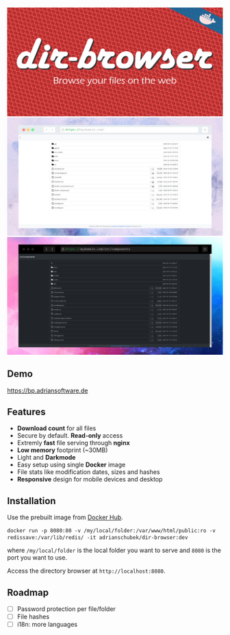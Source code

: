 <div align="center">

![](dir-browser.png)
![](p1.png)
![](p2.png)

</div>

## Demo

https://bp.adriansoftware.de

## Features
- **Download count** for all files
- Secure by default. **Read-only** access
- Extremly **fast** file serving through **nginx**
- **Low memory** footprint (~30MB)
- Light and **Darkmode**
- Easy setup using single **Docker** image
- File stats like modification dates, sizes and hashes
- **Responsive** design for mobile devices and desktop
<!-- - **Password protection** for files and folders -->

## Installation

Use the prebuilt image from [Docker Hub](https://hub.docker.com/r/adrianschubek/dir-browser/tags).


```
docker run -p 8080:80 -v /my/local/folder:/var/www/html/public:ro -v redissave:/var/lib/redis/ -it adrianschubek/dir-browser:dev
```

where `/my/local/folder` is the local folder you want to serve and `8080` is the port you want to use.

Access the directory browser at `http://localhost:8080`.



## Roadmap
- [ ] Password protection per file/folder
- [ ] File hashes
- [ ] i18n: more languages

<!-- Directory Browser / Lister drop-in

docker run --rm --name dir -p 8080:80 -v /home/adrian/Uni/BP/frontend:/var/www/html/public:ro  -it $(docker build -q .)
docker run --restart always --rm --name dir -p 8080:80 -v /home/adrian/Uni/BP/frontend:/var/www/html/public:ro  -it adrianschubek/dir-browser

docker run --rm --name dir -p 8080:80 -v /home/adrian/Uni/BP/frontend:/var/www/html/public:ro -v redissave:/var/lib/redis/  -it $(docker build -q -f Dockerfile .) -->